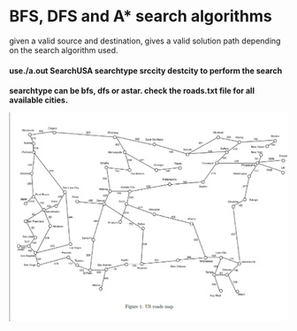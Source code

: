 # BFS, DFS and A* search algorithms

given a valid source and destination, gives a valid solution path depending on the search algorithm used.

<h4> use./a.out SearchUSA searchtype srccity destcity to perform the search<h4>

searchtype can be bfs, dfs or astar.
check the roads.txt file for all available cities.

![Screenshot](screenshot.png)
